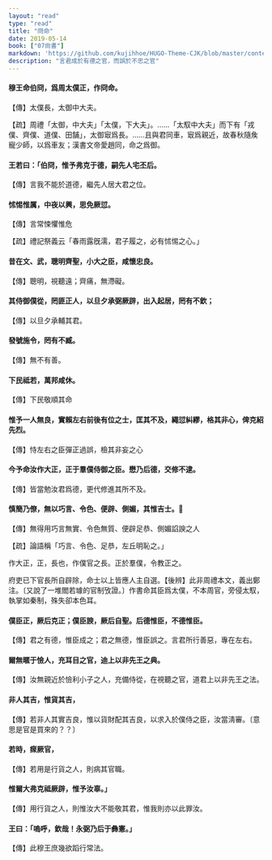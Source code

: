 ```yaml
---
layout: "read"
type: "read"
title: "冏命"
date: 2019-05-14
book: ["07尙書"]
markdown: 'https://github.com/kujihhoe/HUGO-Theme-CJK/blob/master/content/read/07-尙書/054-冏命.md'
description: "言君成於有德之官，而誤於不忠之官"
---
```


#### 穆王命伯冏，爲周太僕正，作<v>冏命</v>。

【傳】太僕長，太御中大夫。

【疏】<v>周禮</v>「太御，中大夫」「太僕，下大夫」。……「太馭中大夫」而下有「戎僕、齊僕、道僕、田舗」，太御㝡爲長。……且與君同車，㝡爲親近，故<v>春秋</v>隨矦寵少師，以爲車友；<v>漢書</v>文帝愛趙同，命之爲御。

#### 王若曰：「伯冏，惟予弗克于德，嗣先人宅丕后。

【傳】言我不能於道德，繼先人居大君之位。

#### 怵惕惟厲，中夜以興，思免厥愆。

【傳】言常悚懼惟危

【疏】<v>禮記</v><v>祭義</v>云「春雨露旣濡，君子履之，必有怵惕之心。」

#### 昔在文、武，聰明齊聖，小大之臣，咸懷忠良。

【傳】聰明，視聽遠；齊痛，無滯礙。

#### 其侍御僕從，罔匪正人，以旦夕承弼厥辟，出入起居，罔有不欽；

【傳】以旦夕承輔其君。

#### 發號施令，罔有不臧。

【傳】無不有善。

#### 下民祗若，萬邦咸休。

【傳】下民敬順其命

#### 惟予一人無良，實賴左右前後有位之士，匡其不及，繩愆糾繆，格其非心，俾克紹先烈。

【傳】恃左右之臣彈正過誤，檢其非妄之心

#### 今予命汝作大正，正于羣僕侍御之臣。懋乃后德，交修不逮。

【傳】皆當勉汝君爲德，更代修進其所不及。

#### 慎簡乃僚，無以巧言、令色、便辟、側媚，其惟吉士。

【傳】無得用巧言無實、令色無質、便辟足恭、側媚諂諛之人

【疏】<v>論語</v>稱「巧言、令色、足恭，左丘明恥之。」

作大正，正，長也，作僕官之長。正於羣僕，令教正之。

府吏已下官長所自辟除，命士以上皆應人主自選。【後辨】此非<v>周禮</v>本文，義出鄭注。〔又說了一堆閻若璩的官制攷證。〕作書命其臣爲太僕，不本<v>周官</v>，旁侵太馭，執掌如秦制，殊失卻本色耳。

#### 僕臣正，厥后克正；僕臣諛，厥后自聖。后德惟臣，不德惟臣。

【傳】君之有德，惟臣成之；君之無德，惟臣誤之。言君所行善惡，專在左右。

#### 爾無暱于憸人，充耳目之官，迪上以非先王之典。

【傳】汝無親近於憸利小子之人，充備侍從，在視聽之官，道君上以非先王之法。

#### 非人其吉，惟貨其吉，

【傳】若非人其實吉良，惟以貨財配其吉良，以求入於僕侍之臣，汝當淸審。〔意思是官是買來的？？〕

#### 若時，瘝厥官，

【傳】若用是行貨之人，則病其官職。

#### 惟爾大弗克祗厥辟，惟予汝辜。」

【傳】用行貨之人，則惟汝大不能敬其君，惟我則亦以此罪汝。

#### 王曰：「嗚呼，欽哉！永弼乃后于彝憲。」

【傳】此穆王庶幾欲蹈行常法。
